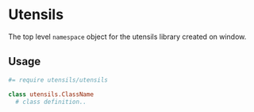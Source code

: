 # Utensils
The top level `namespace` object for the utensils library created on window.

## Usage

```coffee
#= require utensils/utensils

class utensils.ClassName
  # class definition..
```

